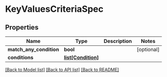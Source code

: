 # KeyValuesCriteriaSpec

## Properties
Name | Type | Description | Notes
------------ | ------------- | ------------- | -------------
**match_any_condition** | **bool** |  | [optional] 
**conditions** | [**list[Condition]**](Condition.md) |  | 

[[Back to Model list]](../README.md#documentation-for-models) [[Back to API list]](../README.md#documentation-for-api-endpoints) [[Back to README]](../README.md)

